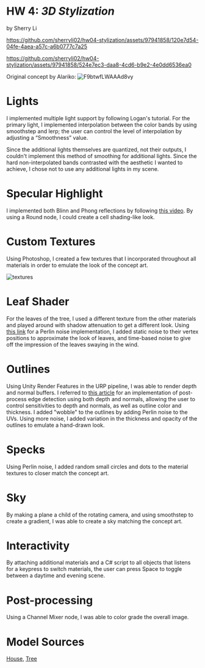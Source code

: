 # HW 4: *3D Stylization*

by Sherry Li

https://github.com/sherryli02/hw04-stylization/assets/97941858/120e7d54-04fe-4aea-a57c-a6b0777c7a25

https://github.com/sherryli02/hw04-stylization/assets/97941858/524e7ec3-daa8-4cd6-b9e2-4e0dd6536ea0


Original concept by Alariko:
![F9btwfLWAAAd8vy](https://github.com/sherryli02/hw04-stylization/assets/97941858/a168adbe-84f5-4a80-99cb-f28ba333931d)

# Lights
I implemented multiple light support by following Logan's tutorial. For the primary light, I  implemented interpolation between the color bands by using smoothstep and lerp; the user can control the level of interpolation by adjusting a “Smoothness” value. 

Since the additional lights themselves are quantized, not their outputs, I couldn't implement this method of smoothing for additional lights. Since the hard non-interpolated bands contrasted with the aesthetic I wanted to achieve, I chose not to use any additional lights in my scene.

# Specular Highlight
I implemented both Blinn and Phong reflections by following [this video](https://www.youtube.com/watch?v=B56z6st6U8E). By using a Round node, I could create a cell shading-like look.

# Custom Textures
Using Photoshop, I created a few textures that I incorporated throughout all materials in order to emulate the look of the concept art.

![textures](https://github.com/sherryli02/hw04-stylization/assets/97941858/f1445554-d786-4c61-a63f-cc7b00144d21)

# Leaf Shader
For the leaves of the tree, I used a different texture from the other materials and played around with shadow attenuation to get a different look. Using [this link](https://www.shadertoy.com/view/DsK3W1) for a Perlin noise implementation, I added static noise to their vertex positions to approximate the look of leaves, and time-based noise to give off the impression of the leaves swaying in the wind.

# Outlines
Using Unity Render Features in the URP pipeline, I was able to render depth and normal buffers. I referred to [this article](https://ameye.dev/notes/edge-detection-outlines/) for an implementation of post-process edge detection using both depth and normals, allowing the user to control sensitivities to depth and normals, as well as outline color and thickness. I added "wobble" to the outlines by adding Perlin noise to the UVs. Using more noise, I added variation in the thickness and opacity of the outlines to emulate a hand-drawn look.

# Specks
Using Perlin noise, I added random small circles and dots to the material textures to closer match the concept art.

# Sky
By making a plane a child of the rotating camera, and using smoothstep to create a gradient, I was able to create a sky matching the concept art.

# Interactivity
By attaching additional materials and a C# script to all objects that listens for a keypress to switch materials, the user can press Space to toggle between a daytime and evening scene.

# Post-processing
Using a Channel Mixer node, I was able to color grade the overall image.

# Model Sources
[House](https://sketchfab.com/3d-models/house-low-poly-3f2431b6c0a8440a87ec0fb1f40798e2),
[Tree](https://sketchfab.com/3d-models/low-poly-tree-5ae59f0c15f447598c80db1f623a1355)


